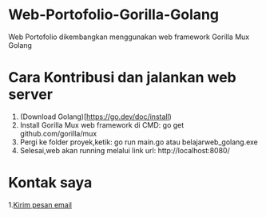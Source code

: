 # Web-Portofolio-Gorilla-Golang
Web Portofolio dikembangkan menggunakan web framework Gorilla Mux Golang

# Cara Kontribusi dan jalankan web server

1. (Download Golang)[https://go.dev/doc/install)
2. Install Gorilla Mux web framework di CMD: go get github.com/gorilla/mux
3. Pergi ke folder proyek,ketik: go run main.go atau belajarweb_golang.exe
4. Selesai,web akan running melalui link url: http://localhost:8080/

# Kontak saya

1.[Kirim pesan email](https://mailto:anandaraufm@gmail.com)


